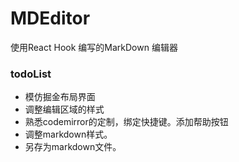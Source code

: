 # MDEditor
使用React Hook 编写的MarkDown 编辑器

### todoList 
- 模仿掘金布局界面
- 调整编辑区域的样式
- 熟悉codemirror的定制，绑定快捷键。添加帮助按钮
- 调整markdown样式。
- 另存为markdown文件。
